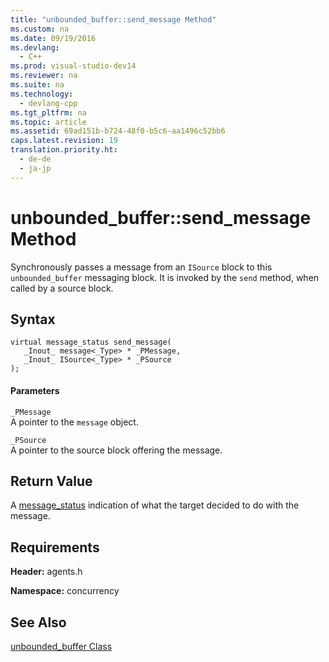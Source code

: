 ```yaml
---
title: "unbounded_buffer::send_message Method"
ms.custom: na
ms.date: 09/19/2016
ms.devlang: 
  - C++
ms.prod: visual-studio-dev14
ms.reviewer: na
ms.suite: na
ms.technology: 
  - devlang-cpp
ms.tgt_pltfrm: na
ms.topic: article
ms.assetid: 69ad151b-b724-48f0-b5c6-aa1496c52bb6
caps.latest.revision: 19
translation.priority.ht: 
  - de-de
  - ja-jp
---
```

# unbounded_buffer::send_message Method
Synchronously passes a message from an `ISource` block to this `unbounded_buffer` messaging block. It is invoked by the `send` method, when called by a source block.  
  
## Syntax  
  
```  
virtual message_status send_message(  
   _Inout_ message<_Type> * _PMessage,  
   _Inout_ ISource<_Type> * _PSource  
);  
```  
  
#### Parameters  
 `_PMessage`  
 A pointer to the `message` object.  
  
 `_PSource`  
 A pointer to the source block offering the message.  
  
## Return Value  
 A [message_status](../vs140/message_status-Enumeration.md) indication of what the target decided to do with the message.  
  
## Requirements  
 **Header:** agents.h  
  
 **Namespace:** concurrency  
  
## See Also  
 [unbounded_buffer Class](../vs140/unbounded_buffer-Class.md)